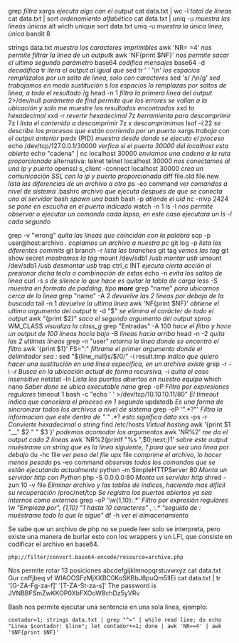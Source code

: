grep *filtra*
xargs *ejecuta algo con el output*
cat data.txt | wc -l *total de líneas*
cat data.txt | sort *ordenamiento alfabético*
cat data.txt | uniq -u *muestra las líneas únicas* alt wicth unique
sort data.txt uniq -u *muestra la única linea, única* bandit 8

strings data.txt *muestra los caracteres imprimibles*
awk 'NR= =4'  *nos permite filtrar la linea de un output*k
awk 'NF{print \$NF}' *nos permite sacar el ultimo segundo parámetro*
base64 *codifica mensajes*
base64 -d *decodifica*
tr *itera el output al igual que* sed
tr '  ' '\n' *los espacios remplázalos por un salto de linea, solo con caracteres*
sed 's/ /\n/g' *sed trabajamos en modo sustitución* s *los espacios lo remplazas por saltos de linea, a todo el resultado* /g
head -n 1 *filtra la primera linea del output*
2>/dev/null *parámetro de find permite que los errores se vallan a la ubicación y solo me muestre los resultados encontrados*
xxd *to hexadecimal*
xxd -r *revertir hexadecimal*
7z *herramienta para descomprimir*
7z l *lista el contenido a descomprimir*
7z x *descomprimimos*
lsof -i:22 *se describe los procesos que están corriendo por un puerto*
xargs *trabaja con el output anterior*
pwdx {PID} *muestra desde donde se ejecuto el proceso*
echo /dev/tcp/127.0.0.1/30000 *verfica si el puerto 30000 del localhost esta abierto*
echo "cadena"  | nc localhost 30000 *enviamos una cadena a la ruta proporcionada* alternativa: telnet
telnet localhost 30000 *nos conectamos al una ip y puerto*
openssl s_client -connect localhost 30000 *crea un comunicación SSL con la ip y puerto proporcionada*
diff file.old file.new *lista las diferencias de un archivo a otro*
ps -eo command *ver comandos a nivel de sistema*
.bashrc *archivo que ejecuta después de que se conecta uno al servidor*
bash *spawn una bash*
bash -p *atiende el uid*
nc -nlvp 2424 *se pone en escucha en el puerto indicado*
watch -n 1 ls -l *nos permite observar o ejecutar un comando cada lapso, en este caso ejecutara un ls -l cada segundo*

grep -v "wrong" *quita las líneas que coincidan con la palabra*
scp -p user@host:archivo . *copiamos un archivo a nuestra pc*
git log -p *lista los diferentes commits*
git branch -r *lista las branches*
git tag *vemos las tag*
git show secret *mostramos la tag*
mount /dev/sdb1 /usb  *montar usb*
umount /dev/sdb1 /usb  *desmontar usb*
trap ctrl_c INT *ejecuta cierta acción al presionar dicha tecla o combinación de estas*
echo -n *evita los saltos de linea*
curl -s *s de silence lo que hace es quitar la tabla de carga*
less -S *muestra en formato de padding, tipo __more__*
grep "name" *para ubicarnos cerca de la linea*
grep "name" -A 2 *devuelve las 2 líneas por debajo de la buscada*
tail -n 1 *devuelve la ultima linea*
awk 'NF{print \$NF}' *obtiene el ultimo argumento del output*
tr -d "\$" *se elimina el carácter de todo el output*
awk "{print \$2}" *saca el segundo argumento del output*
xprop WM_CLASS *visualiza la class_g*
grep "Entradas" -A 100 *hace el filtro y hace un output de 100 líneas hacia bajo* -B *líneas hacia arriba*
head -n -2 *quita las 2 ultimas líneas*
grep  -n "user" *retorna la linea donde se encontró el filtro*
awk '{print \$1}' FS=":" *fíltrame el primer argumento donde el delimitador sea :*
sed "\${line_null}s/\$/0/" -i result.tmp *indico que quiero hacer una sustitución en una linea especifica, en un archivo existe*
grep -r -i *-r Busca en la ubicación actual de forma recursiva, -i quita el case insensitive*
netstat -ln *Lista los puertos abiertos en nuestro equipo*
which nano *Saber done se ubica executable nano*
grep -oP *Filtro por expresiones regulares*
timeout 1 bash -c "echo ' ' >/dev/tcp/10.10.10.11/80" *El timeout indica que cancelara el proceso en 1 segundo*
updatedb *Es una forma de sincronizar todos los archivos a nivel de sistema*
grep -oP '".\*?"' *Filtra la informacion que este dentro de " "* .\*? *esto significa data*
xxs -ps -r *Convierte hexadecimal o string*
find
/etc/hosts *Virtual hosting*
awk '{print $1 "\_\_" $2 "  " $3 }'  *podemos acomodar los argumentos*
awk 'NR%2' *me da el output cada 2 líneas*
awk 'NR%2{printf "%s ",$0;next;}1'  *sobre este output muéstrame un string que es la linea siguiente, 1 para que sea una linea por debajo*
du -hc file *ver peso del file*
upx file *comprime el archivo, lo hacer menos pesado*
ps -eo command *observas todos los comandos que se están ejecutando actualmente*
python -m SimpleHTTPServer 80 *Monta un servidor http con Python*
php -S 0.0.0.0:80 *Monta un servidor http*
shred -zun 10 -v file *Eliminar archivo y las tablas de índices, haciendo mas difícil su recuperación*
/proc/net/tcp *Se registra los puertos abiertos ya sea internos como externos*
grep -oP '\w{1,10}:.\*' *Filtro por expresión regulares \w "Empieza por", {1,10} "1 hasta 10 caracteres" , :.\* "seguido de : muéstrame todo lo que le sigue"* 
df -h *ver el almacenamiento*

Se sabe que un archivo de php no se puede leer solo se interpreta, pero existe una manera de burlar esto con los wrappers y un LFI, que consiste en codificar el archivo en base64.

	php://filter/convert.base64-encode/resource=archivo.php

Nos permite rotar 13 posiciones
	abcdefgijklmnopqrstuvwxyz
	cat data.txt
		Gur cnffjbeq vf WIAOOSFzMjXXBC0KoSKBbJ8puQm5lIEi
	cat data.txt | tr '[G-ZA-Fg-za-f]' '[T-ZA-St-za-s]'
		The password is JVNBBFSmZwKKOP0XbFXOoW8chDz5yVRv
	

Bash nos permite ejecutar una sentencia en una sola linea, ejemplo:

	contador=1; strings data.txt | grep "^=" | while read line; do echo "Linea $contador: $line"; let contador+=1; done | awk 'NR==4' | awk '$NF{print $NF}'



